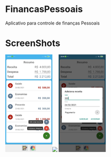 # FinancasPessoais
Aplicativo para controle de finanças Pessoais
# ScreenShots
<img src="screenShots/main_activity.png" width ="150" ><img src="screenShots/graficos.jpegg" width ="150" > <img src="screenShots/adiciona_receita.jpeg" width ="150" >
